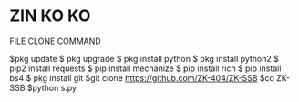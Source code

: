 # ZIN KO KO
FILE CLONE COMMAND

$pkg update
$ pkg upgrade
$ pkg install python
$ pkg install python2
$ pip2 install requests
$ pip install mechanize
$ pip install rich
$ pip install bs4
$ pkg install git
$git clone https://github.com/ZK-404/ZK-SSB
$cd ZK-SSB
$python s.py
